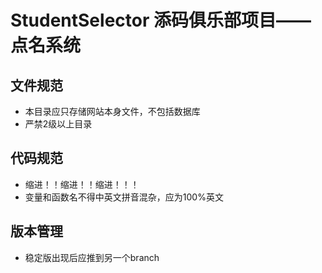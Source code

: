 # StudentSelector 添码俱乐部项目——点名系统
## 文件规范
- 本目录应只存储网站本身文件，不包括数据库
- 严禁2级以上目录
## 代码规范
- 缩进！！缩进！！缩进！！！
- 变量和函数名不得中英文拼音混杂，应为100%英文
## 版本管理
- 稳定版出现后应推到另一个branch
